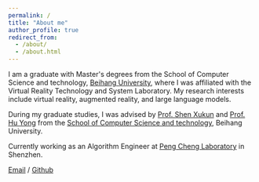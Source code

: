```yaml
---
permalink: /
title: "About me"
author_profile: true
redirect_from: 
  - /about/
  - /about.html
---
```


I am a graduate with  Master's degrees from the School of Computer Science and technology, [Beihang University](https://www.buaa.edu.cn/), where I was affiliated with the Virtual Reality Technology and System Laboratory. My research interests include virtual reality, augmented reality, and large language models.

During my graduate studies, I was advised by [Prof. Shen Xukun](https://scse.buaa.edu.cn/info/1078/2650.htm) and [Prof. Hu Yong](https://shi.buaa.edu.cn/huyong/zh_CN/index/10387/list/) from the [School of Computer Science and technology](https://scse.buaa.edu.cn/), Beihang University.

Currently working as an Algorithm Engineer at [Peng Cheng Laboratory](https://www.pcl.ac.cn/) in Shenzhen.

[Email](mailto:gongy01@pcl.ac.cn) / [Github](https://github.com/gongy01)

